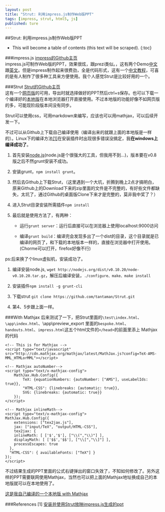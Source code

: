 ```yaml
---
layout: post
title: "Strut: 利用impress.js制作Web版PPT"
tags: [impress, strut, html5, js]
published: ture
---
```



##Strut: 利用impress.js制作Web版PPT

- This will become a table of contents (this text will be scraped).
{:toc}

###impress.js
[impress的Github主页](https://github.com/bartaz/impress.js/)   
impress.js可制作Web版的PPT，效果很炫，跟prezi类似。，这有两个Demo[中文](http://eyehere.net/wp-content/uploads/2012/11/impress_cn.html#/bored)跟[英文](http://bartaz.github.io/impress.js/#/bored)。但是impress制作起来很费劲，全是代码形式，这有一个[中文教程](http://eyehere.net/2012/impress-js-chinese-course-tutorial/)，可喜的是有人制作了很多种工具来方便使用。我个人感觉Strut是比较好用的一个。

###Strut
[Strut的Github主页](https://github.com/tantaman/Strut)  
这有一个[网页版](http://strut.io/)的可用，导出时就选择做好的PPT然后ctrl+s保存。也可以下载一个编译好的[本地版](http://code.google.com/p/strut/downloads/list)在本地浏览器打开直接使用。不过本地版的功能好像不如网页版的多，可能现阶段版本间没有同步。

Strut可以使用css，可用markdown来编写，应该也可以用mathjax，可以后续开发一下。

不过可以从Github上下载自己编译使用（编译出来的就跟上面的本地版是一样的）。Linux下的编译方法[[1]][r1]在安装插件时出现很多错误没搞定，我**在windows上编译成功了**。

1. 首先安装[node.js](http://nodejs.org/)(node.js是个很强大的工具，但我用不到...)，版本要在v0.8版之后不然grunt安装不成功。

2. 安装grunt，`npm install grunt`。

3. 然后去Github上下载Strut，（这里遇到一个大坑，折腾到晚上2点才搞明白，原来Github上的Download下来的zip里面的文件是不完整的，有好些文件都缺失，太坑了，通过Github的桌面版Clone下来才是完整的，莫非我中奖了？）

4. 进入Strut目录安装所需插件`npm install`

5. 最后就是使用方法了，有两种：

    - 运行`grunt server`：运行后直接可以在浏览器上使用localhost:9000访问

    - 编译`grunt build`：编译完会发现多出了一个dist的目录，这个目录就是已编译的网页了，和下载的本地版本一样的，直接在浏览器中打开使用。(Chorme可以打开，firefox好像不行)

ps:后来换了个linux虚拟机，安装成功了。

1. 编译安装node.js, `wget http://nodejs.org/dist/v0.10.20/node-v0.10.20.tar.gz`，解压后编译安装，`./configure、make、make install`

2. 安装插件`npm install -g grunt-cli`

3. 下载strut `git clone https://github.com/tantaman/Strut.git`

4. 第4、5步跟上面一样。

###With Mathjax
后来测试了一下，把Strut里面的`\test\index.html`、`\app\index.html`、\app\preview_export 里面的`bespoke.html`、`handouts.html`、`impress.html`这五个html文件的`</head>`的前面里添上 Mathjax 的代码

~~~~
<!-- This is for Mathjax -->
<script type="text/javascript" src="http://cdn.mathjax.org/mathjax/latest/MathJax.js?config=TeX-AMS-MML_HTMLorMML"></script>

<!-- Mathjax autoNumber-->
<script type="text/x-mathjax-config">
    MathJax.Hub.Config({
        TeX: {equationNumbers: {autoNumber: ["AMS"], useLabelIds: true}},
        "HTML-CSS": {linebreaks: {automatic: true}},
        SVG: {linebreaks: {automatic: true}}
    });
</script>

<!-- Mathjax inlineMath-->
<script type="text/x-mathjax-config">
MathJax.Hub.Config({
    extensions: ["tex2jax.js"],
    jax: ["input/TeX", "output/HTML-CSS"],
    tex2jax: {
    inlineMath: [ ['$','$'], ["\\(","\\)"] ],
    displayMath: [ ['$$','$$'], ["\\[","\\]"] ],
    processEscapes: true
  },
  "HTML-CSS": { availableFonts: ["TeX"] }
});
</script>
~~~~

不过结果生成的PPT里面的公式右键弹出的窗口失效了，不知如何修改了。另外这样的PPT需要联网使用Mathjax，当然也可以把上面的Mathjax地址换成自己的本地版就可以在本地使用了。

[这是我自己编译的一个本地版 with Mathjax](http://pan.baidu.com/s/1km05o)

###References
[1] [安装并使用Strut放映impress.js生成的ppt][r1]

[r1]:http://my.oschina.net/u/943306/blog/156797 "安装并使用Strut放映impress.js生成的ppt"
